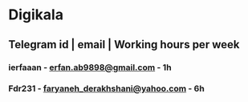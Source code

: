 # Digikala

## Telegram id | email | Working hours per week

### ierfaaan - erfan.ab9898@gmail.com - 1h

### Fdr231 - faryaneh_derakhshani@yahoo.com -  6h
